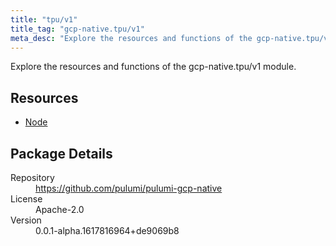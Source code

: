 ```yaml
---
title: "tpu/v1"
title_tag: "gcp-native.tpu/v1"
meta_desc: "Explore the resources and functions of the gcp-native.tpu/v1 module."
---
```


<!-- WARNING: this file was generated by Pulumi Docs Generator. -->
<!-- Do not edit by hand unless you're certain you know what you are doing! -->

Explore the resources and functions of the gcp-native.tpu/v1 module.

<h2 id="resources">Resources</h2>
<ul class="api">
    <li><a href="node" title="Node"><span class="symbol resource"></span>Node</a></li>
</ul>

<h2 id="package-details">Package Details</h2>
<dl class="package-details">
	<dt>Repository</dt>
	<dd><a href="https://github.com/pulumi/pulumi-gcp-native">https://github.com/pulumi/pulumi-gcp-native</a></dd>
	<dt>License</dt>
	<dd>Apache-2.0</dd>
	<dt>Version</dt>
	<dd>0.0.1-alpha.1617816964+de9069b8</dd>
</dl>

